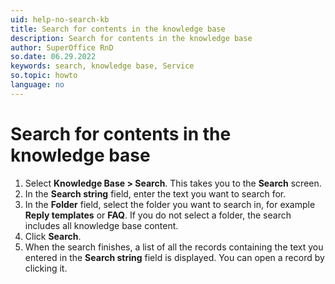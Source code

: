 ```yaml
---
uid: help-no-search-kb
title: Search for contents in the knowledge base
description: Search for contents in the knowledge base
author: SuperOffice RnD
so.date: 06.29.2022
keywords: search, knowledge base, Service
so.topic: howto
language: no
---
```


# Search for contents in the knowledge base

1. Select **Knowledge Base > Search**. This takes you to the **Search** screen.
2. In the **Search string** field, enter the text you want to search for.
3. In the **Folder** field, select the folder you want to search in, for example **Reply templates** or **FAQ**. If you do not select a folder, the search includes all knowledge base content.
4. Click **Search**.
5. When the search finishes, a list of all the records containing the text you entered in the **Search string** field is displayed. You can open a record by clicking it.

<!-- Referenced links -->

<!-- Referenced images -->

